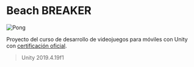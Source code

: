 # Beach BREAKER

![Pong](https://static.platzi.com/media/landing-projects/Proyecto-moviles-unity.png)

Proyecto del curso de desarrollo de videojuegos para móviles con Unity con [certificación oficial](https://platzi.com/p/bryantchacon/curso/1488-course/diploma/detalle/).
> Unity 2019.4.19f1
